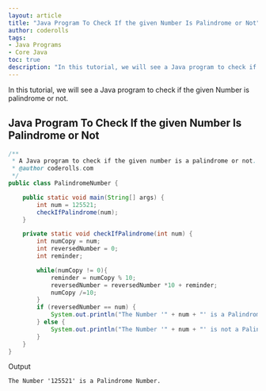 ```yaml
---
layout: article  
title: "Java Program To Check If the given Number Is Palindrome or Not"  
author: coderolls  
tags: 
- Java Programs
- Core Java
toc: true
description: "In this tutorial, we will see a Java program to check if the given Number is palindrome or not."
---
```


In this tutorial, we will see a Java program to check if the given Number is palindrome or not.

## Java Program To Check If the given Number Is Palindrome or Not

```java
/**
 * A Java program to check if the given number is a palindrome or not.
 * @author coderolls.com
 */
public class PalindromeNumber {

    public static void main(String[] args) {
        int num = 125521;
        checkIfPalindrome(num);
    }

    private static void checkIfPalindrome(int num) {
        int numCopy = num;
        int reversedNumber = 0;
        int reminder;

        while(numCopy != 0){
            reminder = numCopy % 10;
            reversedNumber = reversedNumber *10 + reminder;
            numCopy /=10;
        }
        if (reversedNumber == num) {
            System.out.println("The Number '" + num + "' is a Palindrome Number.");
        } else {
            System.out.println("The Number '" + num + "' is not a Palindrome Number.");
        }
    }
}
```

Output

```
The Number '125521' is a Palindrome Number.
```
